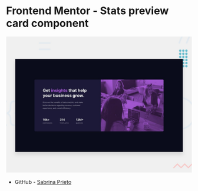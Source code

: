 # Frontend Mentor - Stats preview card component

![Design preview for the Stats preview card component coding challenge](./design/desktop-preview.jpg)

- GitHub - [Sabrina Prieto](https://github.com/clefablelatte)